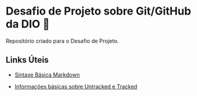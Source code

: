 # Desafio de Projeto sobre Git/GitHub da DIO :wave:
Repositório criado para o Desafio de Projeto.

## Links Úteis
- [Sintaxe Básica Markdown](https://www.markdownguide.org/basic-syntax/)

- [Informações básicas sobre Untracked e Tracked](https://git-scm.com/book/en/v2/Git-Basics-Recording-Changes-to-the-Repository#:~:text=Untracked%20basically%20means%20that%20Git,tell%20it%20to%20do%20so.)

